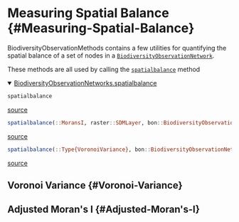 
# Measuring Spatial Balance {#Measuring-Spatial-Balance}

BiodiversityObservationMethods contains a few utilities for quantifying the spatial balance of a set of nodes in a [`BiodiversityObservationNetwork`](/reference/api#BiodiversityObservationNetworks.BiodiversityObservationNetwork).

These methods are all used by calling the [`spatialbalance`](/reference/api#BiodiversityObservationNetworks.spatialbalance-Tuple{MoransI,%20BiodiversityObservationNetwork,%20RasterDomain}) method
<details class='jldocstring custom-block' open>
<summary><a id='BiodiversityObservationNetworks.spatialbalance-reference-utilities-spatialbalance' href='#BiodiversityObservationNetworks.spatialbalance-reference-utilities-spatialbalance'><span class="jlbinding">BiodiversityObservationNetworks.spatialbalance</span></a> <Badge type="info" class="jlObjectType jlFunction" text="Function" /></summary>



```julia
spatialbalance
```



<Badge type="info" class="source-link" text="source"><a href="https://github.com/PoisotLab/BiodiversityObservationNetworks.jl/blob/a7d32bc5f6558ea22e251490da729de69bdb2c0a/src/utilities/spatialbalance.jl#L3-L5" target="_blank" rel="noreferrer">source</a></Badge>



```julia
spatialbalance(::MoransI, raster::SDMLayer, bon::BiodiversityObservationNetwork)
```



<Badge type="info" class="source-link" text="source"><a href="https://github.com/PoisotLab/BiodiversityObservationNetworks.jl/blob/a7d32bc5f6558ea22e251490da729de69bdb2c0a/src/utilities/spatialbalance.jl#L58-L60" target="_blank" rel="noreferrer">source</a></Badge>



```julia
spatialbalance(::Type{VoronoiVariance}, bon::BiodiversityObservationNetwork, geom)
```



<Badge type="info" class="source-link" text="source"><a href="https://github.com/PoisotLab/BiodiversityObservationNetworks.jl/blob/a7d32bc5f6558ea22e251490da729de69bdb2c0a/src/utilities/spatialbalance.jl#L133-L135" target="_blank" rel="noreferrer">source</a></Badge>

</details>


## Voronoi Variance {#Voronoi-Variance}

## Adjusted Moran&#39;s I {#Adjusted-Moran's-I}
